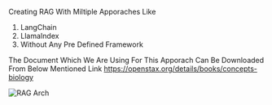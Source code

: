 Creating RAG With Miltiple Apporaches Like 
  1) LangChain
  2) LlamaIndex
  3) Without Any Pre Defined Framework

The Document Which We Are Using For This Apporach Can Be Downloaded From Below Mentioned Link
  https://openstax.org/details/books/concepts-biology

![RAG Arch](https://github.com/Sovik-Gupta/RAG/assets/27665277/5cf81681-7b02-4fc0-8ee4-699c080c73f7)
